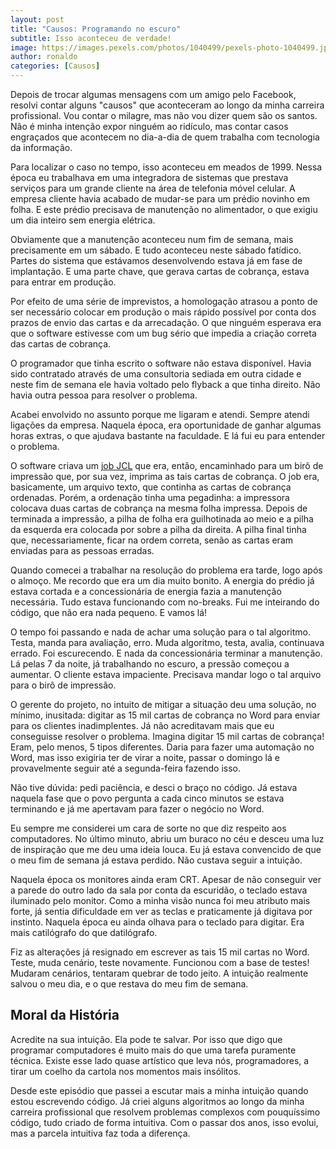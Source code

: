 ```yaml
---
layout: post
title: "Causos: Programando no escuro"
subtitle: Isso aconteceu de verdade!
image: https://images.pexels.com/photos/1040499/pexels-photo-1040499.jpeg?auto=compress&cs=tinysrgb&dpr=3&h=750&w=1260
author: ronaldo
categories: [Causos]
---
```


Depois de trocar algumas mensagens com um amigo pelo Facebook, resolvi
contar alguns "causos" que aconteceram ao longo da minha carreira
profissional. Vou contar o milagre, mas não vou dizer quem são os
santos. Não é minha intenção expor ninguém ao ridículo, mas contar
casos engraçados que acontecem no dia-a-dia de quem trabalha com
tecnologia da informação.

Para localizar o caso no tempo, isso aconteceu em meados
de 1999. Nessa época eu trabalhava em uma integradora de sistemas que
prestava serviços para um grande cliente na área de telefonia móvel
celular. A empresa cliente havia acabado de mudar-se para um prédio
novinho em folha. E este prédio precisava de manutenção no
alimentador, o que exigiu um dia inteiro sem energia elétrica.

Obviamente que a manutenção aconteceu num fim de semana, mais
precisamente em um sábado. E tudo aconteceu neste sábado
fatídico. Partes do sistema que estávamos desenvolvendo estava já em
fase de implantação. E uma parte chave, que gerava cartas de cobrança,
estava para entrar em produção.

Por efeito de uma série de imprevistos, a homologação atrasou a ponto
de ser necessário colocar em produção o mais rápido possível por conta
dos prazos de envio das cartas e da arrecadação. O que ninguém
esperava era que o software estivesse com um bug sério que impedia a
criação correta das cartas de cobrança.

O programador que tinha escrito o software não estava
disponível. Havia sido contratado através de uma consultoria sediada
em outra cidade e neste fim de semana ele havia voltado pelo flyback a
que tinha direito. Não havia outra pessoa para resolver o problema.

Acabei envolvido no assunto porque me ligaram e atendi. Sempre atendi
ligações da empresa. Naquela época, era oportunidade de ganhar algumas
horas extras, o que ajudava bastante na faculdade. E lá fui eu para
entender o problema.

O software criava um [job
JCL](https://pt.wikipedia.org/wiki/Job_Control_Language) que era,
então, encaminhado para um birô de impressão que, por sua vez, imprima
as tais cartas de cobrança. O job era, basicamente, um arquivo texto,
que continha as cartas de cobrança ordenadas. Porém, a ordenação tinha
uma pegadinha: a impressora colocava duas cartas de cobrança na mesma
folha impressa. Depois de terminada a impressão, a pilha de folha era
guilhotinada ao meio e a pilha da esquerda era colocada por sobre a
pilha da direita. A pilha final tinha que, necessariamente, ficar na
ordem correta, senão as cartas eram enviadas para as pessoas erradas.

Quando comecei a trabalhar na resolução do problema era tarde, logo
após o almoço. Me recordo que era um dia muito bonito. A energia do
prédio já estava cortada e a concessionária de energia fazia a
manutenção necessária. Tudo estava funcionando com no-breaks. Fui me
inteirando do código, que não era nada pequeno. E vamos lá!

O tempo foi passando e nada de achar uma solução para o tal
algoritmo. Testa, manda para avaliação, erro. Muda algoritmo, testa,
avalia, continuava errado. Foi escurecendo. E nada da concessionária
terminar a manutenção. Lá pelas 7 da noite, já trabalhando no escuro,
a pressão começou a aumentar. O cliente estava impaciente. Precisava
mandar logo o tal arquivo para o birô de impressão.

O gerente do projeto, no intuito de mitigar a situação deu uma
solução, no mínimo, inusitada: digitar as 15 mil cartas de cobrança no
Word para enviar para os clientes inadimplentes. Já não acreditavam
mais que eu conseguisse resolver o problema. Imagina digitar 15 mil
cartas de cobrança! Eram, pelo menos, 5 tipos diferentes. Daria para
fazer uma automação no Word, mas isso exigiria ter de virar a noite,
passar o domingo lá e provavelmente seguir até a segunda-feira fazendo
isso.

Não tive dúvida: pedi paciência, e desci o braço no código. Já estava
naquela fase que o povo pergunta a cada cinco minutos se estava
terminando e já me apertavam para fazer o negócio no Word.

Eu sempre me considerei um cara de sorte no que diz respeito aos
computadores. No último minuto, abriu um buraco no céu e desceu uma
luz de inspiração que me deu uma ideia louca. Eu já estava convencido
de que o meu fim de semana já estava perdido. Não custava seguir a
intuição.

Naquela época os monitores ainda eram CRT. Apesar de não conseguir ver
a parede do outro lado da sala por conta da escuridão, o teclado
estava iluminado pelo monitor. Como a minha visão nunca foi meu
atributo mais forte, já sentia dificuldade em ver as teclas e
praticamente já digitava por instinto. Naquela época eu ainda olhava
para o teclado para digitar. Era mais catilógrafo do que datilógrafo.

Fiz as alterações já resignado em escrever as tais 15 mil cartas no
Word. Teste, muda cenário, teste novamente. Funcionou com a base de
testes! Mudaram cenários, tentaram quebrar de todo jeito. A intuição
realmente salvou o meu dia, e o que restava do meu fim de semana.

## Moral da História

Acredite na sua intuição. Ela pode te salvar. Por isso que digo que
programar computadores é muito mais do que uma tarefa puramente
técnica. Existe esse lado quase artístico que leva nós, programadores,
a tirar um coelho da cartola nos momentos mais insólitos.

Desde este episódio que passei a escutar mais a minha intuição quando
estou escrevendo código. Já criei alguns algoritmos ao longo da minha
carreira profissional que resolvem problemas complexos com pouquíssimo
código, tudo criado de forma intuitiva. Com o passar dos anos, isso
evolui, mas a parcela intuitiva faz toda a diferença.
